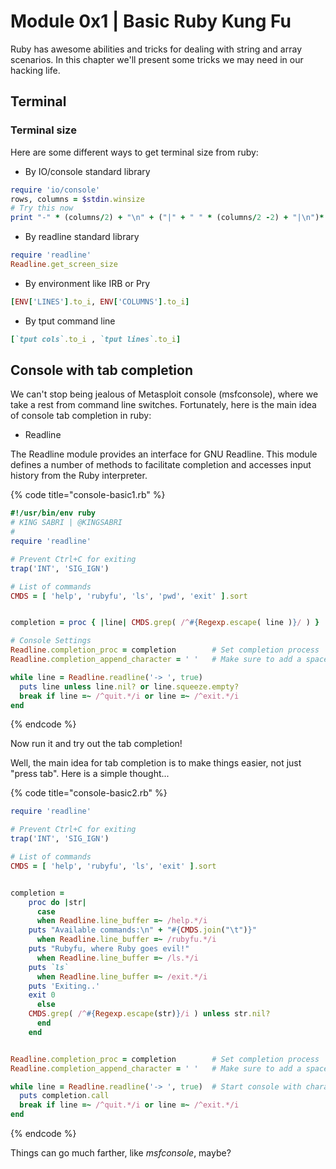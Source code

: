 # Module 0x1 | Basic Ruby Kung Fu

Ruby has awesome abilities and tricks for dealing with string and array scenarios. In this chapter we'll present some tricks we may need in our hacking life.

## Terminal

### Terminal size

Here are some different ways to get terminal size from ruby:

* By IO/console standard library

```ruby
require 'io/console'
rows, columns = $stdin.winsize
# Try this now
print "-" * (columns/2) + "\n" + ("|" + " " * (columns/2 -2) + "|\n")* (rows / 2) + "-" * (columns/2) + "\n"
```

* By readline standard library

```ruby
require 'readline'
Readline.get_screen_size
```

* By environment like IRB or Pry

```ruby
[ENV['LINES'].to_i, ENV['COLUMNS'].to_i]
```

* By tput command line&#x20;

```ruby
[`tput cols`.to_i , `tput lines`.to_i]
```

## Console with tab completion

We can't stop being jealous of Metasploit console (msfconsole), where we take a rest from command line switches. Fortunately, here is the main idea of console tab completion in ruby:

* Readline&#x20;

The Readline module provides an interface for GNU Readline. This module defines a number of methods to facilitate completion and accesses input history from the Ruby interpreter.

{% code title="console-basic1.rb" %}
```ruby
#!/usr/bin/env ruby
# KING SABRI | @KINGSABRI
# 
require 'readline'

# Prevent Ctrl+C for exiting
trap('INT', 'SIG_IGN')

# List of commands
CMDS = [ 'help', 'rubyfu', 'ls', 'pwd', 'exit' ].sort


completion = proc { |line| CMDS.grep( /^#{Regexp.escape( line )}/ ) }

# Console Settings
Readline.completion_proc = completion        # Set completion process
Readline.completion_append_character = ' '   # Make sure to add a space after completion

while line = Readline.readline('-> ', true)
  puts line unless line.nil? or line.squeeze.empty?
  break if line =~ /^quit.*/i or line =~ /^exit.*/i
end
```
{% endcode %}

Now run it and try out the tab completion!

Well, the main idea for tab completion is to make things easier, not just "press tab". Here is a simple thought...

{% code title="console-basic2.rb" %}
```ruby
require 'readline'

# Prevent Ctrl+C for exiting
trap('INT', 'SIG_IGN')

# List of commands
CMDS = [ 'help', 'rubyfu', 'ls', 'exit' ].sort


completion = 
    proc do |str|
      case 
      when Readline.line_buffer =~ /help.*/i
    puts "Available commands:\n" + "#{CMDS.join("\t")}"
      when Readline.line_buffer =~ /rubyfu.*/i
    puts "Rubyfu, where Ruby goes evil!"
      when Readline.line_buffer =~ /ls.*/i
    puts `ls`
      when Readline.line_buffer =~ /exit.*/i
    puts 'Exiting..'
    exit 0
      else
    CMDS.grep( /^#{Regexp.escape(str)}/i ) unless str.nil?
      end
    end


Readline.completion_proc = completion        # Set completion process
Readline.completion_append_character = ' '   # Make sure to add a space after completion

while line = Readline.readline('-> ', true)  # Start console with character -> and make add_hist = true
  puts completion.call
  break if line =~ /^quit.*/i or line =~ /^exit.*/i
end
```
{% endcode %}

Things can go much farther, like _msfconsole_, maybe?

